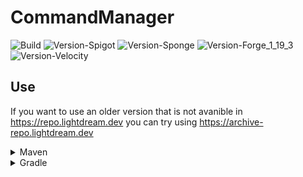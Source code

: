 # CommandManager

![Build](https://github.com/L1ghtDream/CommandManager/actions/workflows/build.yml/badge.svg)
![Version-Spigot](https://img.shields.io/badge/Version%20Spigot-3.1.3-red.svg)
![Version-Sponge](https://img.shields.io/badge/Version%20Sponge-2.1.2-red.svg)
![Version-Forge_1_19_3](https://img.shields.io/badge/Version%20Forge%201.19.3-2.1.2-red.svg)
![Version-Velocity](https://img.shields.io/badge/Version%20Velocity-2.1.2-red.svg)

## Use

If you want to use an older version that is not avanible in https://repo.lightdream.dev you can try using https://archive-repo.lightdream.dev

<details>
  <summary>Maven</summary><blockquote>
  <details><summary>repo.lightdream.dev</summary>

```xml
<repositories>
    <repository>
        <id>lightdream-repo</id>
        <url>https://repo.lightdream.dev/</url>
    </repository>
</repositories>
```

```xml
<dependenies>
    <dependency>
        <groupId>dev.lightdream</groupId>
        <artifactId>command-manager-spigot</artifactId>
        <version>3.1.3</version>
    </dependency>
    <dependency>
        <groupId>dev.lightdream</groupId>
        <artifactId>command-manager-sponge</artifactId>
        <version>2.1.2</version>
    </dependency>
    <dependency>
        <groupId>dev.lightdream</groupId>
        <artifactId>command-manager-forge-1-19-3</artifactId>
        <version>2.1.2</version>
    </dependency>
    <dependency>
        <groupId>dev.lightdream</groupId>
        <artifactId>command-manager-velocity</artifactId>
        <version>2.1.2</version>
    </dependency>
</dependenies>
```

  </details>

  <details><summary  style="padding-left:25px">jitpack.io</summary>

```xml
<repositories>
    <repository>
        <id>jitpack.io</id>
        <url>https://jitpack.io</url>
    </repository>
</repositories>
```

```xml
<dependencies>
    <dependency>
        <groupId>com.github.L1ghtDream</groupId>
        <artifactId>command-manager-spigot</artifactId>
        <version>3.1.3</version>
    </dependency>
    <dependency>
        <groupId>com.github.L1ghtDream</groupId>
        <artifactId>command-manager-sponge</artifactId>
        <version>2.1.2</version>
    </dependency>
    <dependency>
        <groupId>com.github.L1ghtDream</groupId>
        <artifactId>command-manager-forge-1-19-3</artifactId>
        <version>2.1.2</version>
    </dependency>
    <dependency>
        <groupId>com.github.L1ghtDream</groupId>
        <artifactId>command-manager-velocity</artifactId>
        <version>2.1.2</version>
    </dependency>
</dependencies>
```

</blockquote></details>

</details>

<details><summary>Gradle</summary><blockquote>

  <details><summary>Groovy</summary><blockquote>

  <details><summary>repo.lightdream.dev</summary>

```groovy
repositories {
    maven("https://repo.lightdream.dev/")
}
```

```groovy
dependencies {
    implementation "dev.lightdream:command-manager-spigot:3.1.3"
    implementation "dev.lightdream:command-manager-sponge:2.1.2"
    implementation "dev.lightdream:command-manager-forge-1-19-3:2.1.2"
    implementation "dev.lightdream:command-manager-velocity:2.1.2"
}
```
  </details>

  <details><summary>jitpack.io</summary>

```groovy
repositories {
    maven { url "https://jitpack.io" }
}
```

```groovy
dependencies {
    implementation "com.github.L1ghtDream:command-manager-spigot:3.1.3"
    implementation "com.github.L1ghtDream:command-manager-sponge:2.1.2"
    implementation "com.github.L1ghtDream:command-manager-forge-1-19-3:2.1.2"
    implementation "com.github.L1ghtDream:command-manager-velocity:2.1.2"
}
```
  </details>
</blockquote></details>

  <details>
    <summary>Kotlin</summary><blockquote>

  <details>
<summary>repo.lightdream.dev</summary>

```groovy
repositories {
    maven { url "https://repo.lightdream.dev/" }
}
```

```groovy
dependencies {
    implementation("dev.lightdream:command-manager-spigot:3.1.3")
    implementation("dev.lightdream:command-manager-sponge:2.1.2")
    implementation("dev.lightdream:command-manager-forge-1-19-3:2.1.2")
    implementation("dev.lightdream:command-manager-velocity:2.1.2")
}
```
  </details>
  <details>
  <summary style="padding-left:50px">jitpack.io</summary>

```kotlin
repositories {
    maven("https://jitpack.io")
}
```

```kotlin
dependencies {
    implementation("com.github.L1ghtDream:command-manager-spigot:3.1.3")
    implementation("com.github.L1ghtDream:command-manager-sponge:2.1.2")
    implementation("com.github.L1ghtDream:command-manager-forge-1-19-3:2.1.2")
    implementation("com.github.L1ghtDream:command-manager-velocity:2.1.2")
}
```



</details>

  </blockquote></details>

</blockquote></details>




